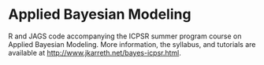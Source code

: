 Applied Bayesian Modeling
=========

R and JAGS code accompanying the ICPSR summer program course on Applied Bayesian Modeling. More information, the syllabus, and tutorials are available at <http://www.jkarreth.net/bayes-icpsr.html>.
